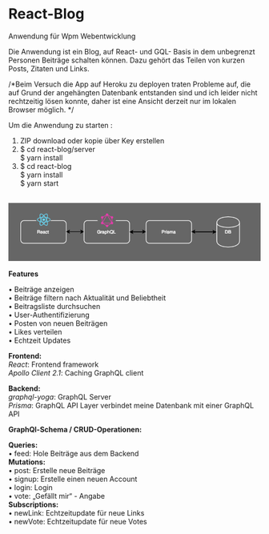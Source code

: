 # React-Blog
Anwendung für Wpm Webentwicklung

Die Anwendung ist ein Blog, auf React- und GQL- Basis in dem unbegrenzt Personen Beiträge schalten können. Dazu gehört das Teilen von kurzen Posts, Zitaten und Links.

/*Beim Versuch die App auf Heroku zu deployen traten Probleme auf, die auf Grund der angehängten Datenbank entstanden sind und ich leider nicht rechtzeitig lösen konnte, daher ist eine Ansicht derzeit nur im lokalen Browser möglich. */

Um die Anwendung zu starten :

1. ZIP download oder kopie über Key erstellen </br>
2. $ cd react-blog/server </br> $ yarn install
3. $ cd react-blog </br>$ yarn install </br>$ yarn start</br></br>



![Archtitektur](PaperReactBlog.png?raw=true "Archtitektur")

<b>Features</b>

•	Beiträge anzeigen <br/>
•	Beiträge filtern nach Aktualität und Beliebtheit <br/>
•	Beitragsliste durchsuchen<br/>
•	User-Authentifizierung<br/>
•	Posten von neuen Beiträgen<br/>
•	Likes verteilen<br/>
•	Echtzeit Updates<br/>

<b>Frontend:</b><br/>
<i>React</i>: Frontend framework <br/>
<i>Apollo Client 2.1</i>: Caching GraphQL client

<b>Backend:</b><br/>
<i>graphql-yoga</i>: GraphQL Server <br/>
<i>Prisma</i>: GraphQL API Layer verbindet meine Datenbank mit einer GraphQL API

<b>GraphQl-Schema / CRUD-Operationen:</b><br/>

<b>Queries:</b><br/>
  •	feed: Hole Beiträge aus dem Backend<br/>
<b>Mutations:</b><br/>
  •	post: Erstelle neue Beiträge <br/>
  •	signup: Erstelle einen neuen Account<br/>
  •	login: Login <br/>
  •	vote: „Gefällt mir“ - Angabe<br/>
<b>Subscriptions:</b><br/>
  •	newLink: Echtzeitupdate für neue Links<br/>
  •	newVote: Echtzeitupdate für neue Votes

